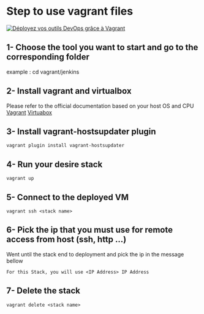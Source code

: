 # Step to use vagrant files

[![Déployez vos outils DevOps grâce à Vagrant](https://eazytraining.fr/wp-content/uploads/2021/07/vagrant-stack-eazytraining.png)](https://youtu.be/Z-Q62_OUqT4 "Déployez vos outils DevOps grâce à Vagrant")

## 1- Choose the tool you want to start and go to the corresponding folder
example : cd vagrant/jenkins
## 2- Install vagrant and virtualbox
Please refer to the official documentation based on your host OS and CPU
[Vagrant](https://www.vagrantup.com/docs/installation)
[Virtuabox](https://www.virtualbox.org/wiki/Downloads)
## 3- Install vagrant-hostsupdater plugin
```
vagrant plugin install vagrant-hostsupdater
```

## 4- Run your desire stack
```
vagrant up
```

## 5- Connect to the deployed VM
```
vagrant ssh <stack name>
```
## 6- Pick the ip that you must use for remote access from host (ssh, http ...)
Went until the stack end to deployment and pick the ip in the message bellow
```
For this Stack, you will use <IP Address> IP Address
```


## 7- Delete the stack
```
vagrant delete <stack name>
```
